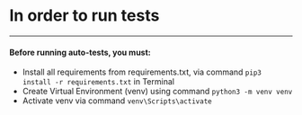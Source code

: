 # In order to run tests

***

#### Before running auto-tests, you must:

* Install all requirements from requirements.txt, via command ``pip3 install -r requirements.txt`` in Terminal
* Create Virtual Environment (venv) using command ```python3 -m venv venv```
* Activate venv via command ``venv\Scripts\activate``
